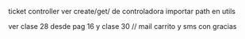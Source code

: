 ticket controller
ver create/get/ de controladora
importar path en utils

ver clase 28 desde pag 16 y clase 30 // mail carrito y sms con gracias